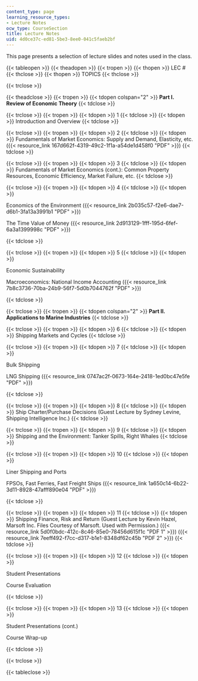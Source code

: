 ```yaml
---
content_type: page
learning_resource_types:
- Lecture Notes
ocw_type: CourseSection
title: Lecture Notes
uid: 4d0ce37c-ed81-5be3-8ee0-041c5faeb2bf
---
```


This page presents a selection of lecture slides and notes used in the class.

{{< tableopen >}}
{{< theadopen >}}
{{< tropen >}}
{{< thopen >}}
LEC #
{{< thclose >}}
{{< thopen >}}
TOPICS
{{< thclose >}}

{{< trclose >}}

{{< theadclose >}}
{{< tropen >}}
{{< tdopen colspan="2" >}}
**Part I. Review of Economic Theory**
{{< tdclose >}}

{{< trclose >}}
{{< tropen >}}
{{< tdopen >}}
1
{{< tdclose >}}
{{< tdopen >}}
Introduction and Overview
{{< tdclose >}}

{{< trclose >}}
{{< tropen >}}
{{< tdopen >}}
2
{{< tdclose >}}
{{< tdopen >}}
Fundamentals of Market Economics: Supply and Demand, Elasticity, etc. ({{< resource_link 167d662f-4319-49c2-1f1a-a54de1d458f0 "PDF" >}})
{{< tdclose >}}

{{< trclose >}}
{{< tropen >}}
{{< tdopen >}}
3
{{< tdclose >}}
{{< tdopen >}}
Fundamentals of Market Economics (cont.): Common Property Resources, Economic Efficiency, Market Failure, etc.
{{< tdclose >}}

{{< trclose >}}
{{< tropen >}}
{{< tdopen >}}
4
{{< tdclose >}}
{{< tdopen >}}


Economics of the Environment ({{< resource_link 2b035c57-f2e6-dae7-d6b1-3fa13a3991b1 "PDF" >}})

The Time Value of Money ({{< resource_link 2d913129-1fff-195d-6fef-6a3a1399998c "PDF" >}})


{{< tdclose >}}

{{< trclose >}}
{{< tropen >}}
{{< tdopen >}}
5
{{< tdclose >}}
{{< tdopen >}}


Economic Sustainability

Macroeconomics: National Income Accounting ({{< resource_link 7b8c3736-70ba-24b9-56f7-5d0b7044762f "PDF" >}})


{{< tdclose >}}

{{< trclose >}}
{{< tropen >}}
{{< tdopen colspan="2" >}}
**Part II. Applications to Marine Industries**
{{< tdclose >}}

{{< trclose >}}
{{< tropen >}}
{{< tdopen >}}
6
{{< tdclose >}}
{{< tdopen >}}
Shipping Markets and Cycles
{{< tdclose >}}

{{< trclose >}}
{{< tropen >}}
{{< tdopen >}}
7
{{< tdclose >}}
{{< tdopen >}}


Bulk Shipping

LNG Shipping ({{< resource_link 0747ac2f-0673-164e-2418-1ed0bc47e5fe "PDF" >}})


{{< tdclose >}}

{{< trclose >}}
{{< tropen >}}
{{< tdopen >}}
8
{{< tdclose >}}
{{< tdopen >}}
Ship Charter/Purchase Decisions (Guest Lecture by Sydney Levine, Shipping Intelligence Inc.)
{{< tdclose >}}

{{< trclose >}}
{{< tropen >}}
{{< tdopen >}}
9
{{< tdclose >}}
{{< tdopen >}}
Shipping and the Environment: Tanker Spills, Right Whales
{{< tdclose >}}

{{< trclose >}}
{{< tropen >}}
{{< tdopen >}}
10
{{< tdclose >}}
{{< tdopen >}}


Liner Shipping and Ports

FPSOs, Fast Ferries, Fast Freight Ships ({{< resource_link 1a650c14-6b22-3d11-8928-47afff890e04 "PDF" >}})


{{< tdclose >}}

{{< trclose >}}
{{< tropen >}}
{{< tdopen >}}
11
{{< tdclose >}}
{{< tdopen >}}
Shipping Finance, Risk and Return (Guest Lecture by Kevin Hazel, Marsoft Inc. Files Courtesy of Marsoft. Used with Permission.) ({{< resource_link 5d0f0bdc-412c-8c46-85e0-78456d615f1c "PDF 1" >}}) ({{< resource_link 7eeff492-f7cc-d317-b1e1-8348df62c45b "PDF 2" >}})
{{< tdclose >}}

{{< trclose >}}
{{< tropen >}}
{{< tdopen >}}
12
{{< tdclose >}}
{{< tdopen >}}


Student Presentations

Course Evaluation


{{< tdclose >}}

{{< trclose >}}
{{< tropen >}}
{{< tdopen >}}
13
{{< tdclose >}}
{{< tdopen >}}


Student Presentations (cont.)

Course Wrap-up


{{< tdclose >}}

{{< trclose >}}

{{< tableclose >}}